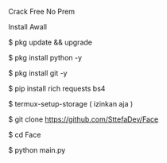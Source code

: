 Crack Free No Prem

Install Awall 

$ pkg update && upgrade

$ pkg install python -y

$ pkg install git -y

$ pip install rich requests bs4 

$ termux-setup-storage ( izinkan aja )

$ git clone https://github.com/SttefaDev/Face

$ cd Face

$ python main.py
